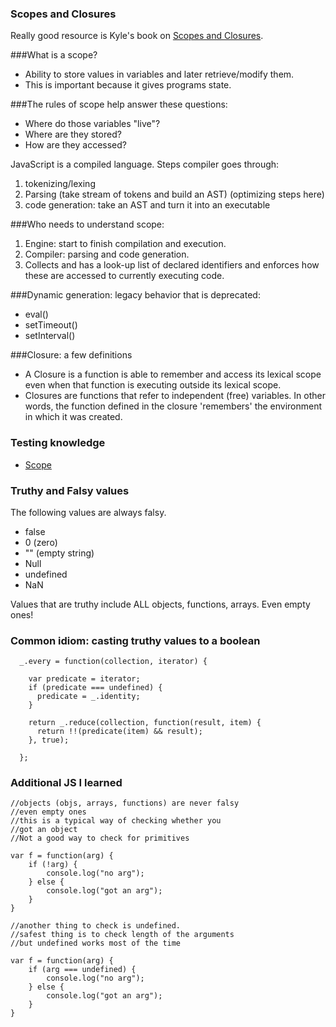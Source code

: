 ### Scopes and Closures

Really good resource is Kyle's book on [Scopes and Closures](https://github.com/getify/You-Dont-Know-JS/blob/master/scope%20&%20closures/README.md).

###What is a scope?

- Ability to store values in variables and later retrieve/modify them.
- This is important because it gives programs state.

###The rules of scope help answer these questions:

- Where do those variables "live"?
- Where are they stored?
- How are they accessed?

JavaScript is a compiled language. Steps compiler goes through:

1. tokenizing/lexing
2. Parsing (take stream of tokens and build an AST) (optimizing steps here)
3. code generation: take an AST and turn it into an executable

###Who needs to understand scope:

1. Engine: start to finish compilation and execution.
2. Compiler: parsing and code generation.
3. Collects and has a look-up list of declared identifiers and enforces how these are accessed to currently executing code.

###Dynamic generation: legacy behavior that is deprecated:

- eval()
- setTimeout()
- setInterval()

###Closure: a few definitions

- A Closure is a function is able to remember and access its lexical scope even when that function is executing outside its lexical scope.
- Closures are functions that refer to independent (free) variables. In other words, the function defined in the closure 'remembers' the environment in which it was created.

### Testing knowledge

- [Scope](http://madebyknight.com/javascript-scope/)

### Truthy and Falsy values

The following values are always falsy.

- false
- 0 (zero)
- "" (empty string)
- Null
- undefined
- NaN

Values that are truthy include ALL objects, functions, arrays. Even empty ones!

### Common idiom: casting truthy values to a boolean

```
  _.every = function(collection, iterator) {

    var predicate = iterator;
    if (predicate === undefined) {
      predicate = _.identity;
    }

    return _.reduce(collection, function(result, item) {
      return !!(predicate(item) && result);
    }, true);

  };
```

### Additional JS I learned

```
//objects (objs, arrays, functions) are never falsy
//even empty ones
//this is a typical way of checking whether you 
//got an object
//Not a good way to check for primitives

var f = function(arg) {
    if (!arg) {
        console.log("no arg");
    } else {
        console.log("got an arg");
    }
}
```

```
//another thing to check is undefined.
//safest thing is to check length of the arguments 
//but undefined works most of the time

var f = function(arg) {
    if (arg === undefined) {
        console.log("no arg");
    } else {
        console.log("got an arg");
    }
}
```
